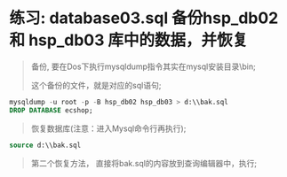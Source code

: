 # 练习: database03.sql 备份hsp_db02 和 hsp_db03 库中的数据，并恢复

> 备份, 要在Dos下执行mysqldump指令其实在mysql安装目录\bin;
>
> 这个备份的文件，就是对应的sql语句;
>
``` sql 
mysqldump -u root -p -B hsp_db02 hsp_db03 > d:\\bak.sql
DROP DATABASE ecshop;
``` 

> 恢复数据库(注意：进入Mysql命令行再执行);
>
``` sql 
source d:\\bak.sql
```
> 第二个恢复方法， 直接将bak.sql的内容放到查询编辑器中，执行;


